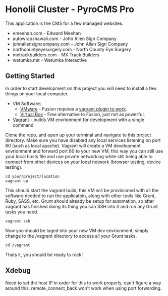 # Honolii Cluster - PyroCMS Pro
This application is the CMS for a few managed websites.
* emeehan.com - Edward Meehan
* autowrapshawaii.com - John Allen Sign Company
* johnallensigncompany.com - John Allen Sign Company
* northcountyeyesurgery.com - North County Eye Surgery
* mxtrackbuilders.com - MX Track Builders
* wetumka.net - Wetumka Interactive

## Getting Started
In order to start development on this project you will need to install a few things on your local computer.
* VM Software:
	* [VMware](http://www.vmware.com/) - Fusion requires a [vagrant plugin to work](http://www.vagrantup.com/vmware).
	* [Virtual Box](https://www.virtualbox.org/) - Free alternative to Fusion, just not as powerful.
* [Vagrant](https://www.vagrantup.com/) - builds VM envrionment for development with a single command

Clone the repo, and open up your terminal and navigate to this project directory. Make sure you have disabled any local services listening on port 80 (such as local apache). Vagrant will create a VM development envrionment and forward port 80 to your new VM, this way you can still use your local hosts file and use private networking while still being able to connect from other devices on your local network (browser testing, device testing).

```
cd your/project/location
vagrant up
```

This should start the vagrant build, this VM will be provisioned with all the software needed to run the applicatoin, along with other tools like Grunt, Ruby, SASS, etc. Grunt should already be setup for automation, so after vagrant has finished doing its thing you can SSH into it and run any Grunt tasks you need.

```
vagrant ssh
```

Now you should be loged into your new VM dev envrionment, simply change to the /vagrant directory to access all your Grunt tasks.

```
cd /vagrant
```

Thats it, you should be ready to rock!

## Xdebug
Need to set the host IP in order for this to work properly, can't figure a way around this. remote_connect_back won't work when using port forwarding.